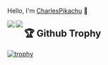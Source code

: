 Hello, I'm [CharlesPikachu](https://charlespikachu.github.io/) 👋


<a href="https://github.com/CharlesPikachu">
<img align="left" src="https://github-readme-stats.vercel.app/api?username=CharlesPikachu&count_private=true&show_icons=true" />
</a>
<a href="https://github.com/CharlesPikachu">
<img align="left" src="https://github-readme-stats.vercel.app/api/top-langs/?username=CharlesPikachu&hide=html" />
</a>

## 🏆 Github Trophy
[![trophy](https://github-profile-trophy.vercel.app/?username=PkuRainBow)](https://github-profile-trophy.vercel.app/?username=PkuRainBow)
